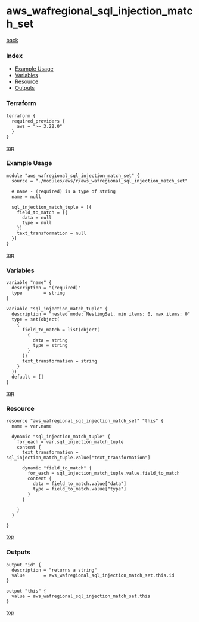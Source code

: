 # aws_wafregional_sql_injection_match_set

[back](../aws.md)

### Index

- [Example Usage](#example-usage)
- [Variables](#variables)
- [Resource](#resource)
- [Outputs](#outputs)

### Terraform

```hcl
terraform {
  required_providers {
    aws = ">= 3.22.0"
  }
}
```

[top](#index)

### Example Usage

```hcl
module "aws_wafregional_sql_injection_match_set" {
  source = "./modules/aws/r/aws_wafregional_sql_injection_match_set"

  # name - (required) is a type of string
  name = null

  sql_injection_match_tuple = [{
    field_to_match = [{
      data = null
      type = null
    }]
    text_transformation = null
  }]
}
```

[top](#index)

### Variables

```hcl
variable "name" {
  description = "(required)"
  type        = string
}

variable "sql_injection_match_tuple" {
  description = "nested mode: NestingSet, min items: 0, max items: 0"
  type = set(object(
    {
      field_to_match = list(object(
        {
          data = string
          type = string
        }
      ))
      text_transformation = string
    }
  ))
  default = []
}
```

[top](#index)

### Resource

```hcl
resource "aws_wafregional_sql_injection_match_set" "this" {
  name = var.name

  dynamic "sql_injection_match_tuple" {
    for_each = var.sql_injection_match_tuple
    content {
      text_transformation = sql_injection_match_tuple.value["text_transformation"]

      dynamic "field_to_match" {
        for_each = sql_injection_match_tuple.value.field_to_match
        content {
          data = field_to_match.value["data"]
          type = field_to_match.value["type"]
        }
      }

    }
  }

}
```

[top](#index)

### Outputs

```hcl
output "id" {
  description = "returns a string"
  value       = aws_wafregional_sql_injection_match_set.this.id
}

output "this" {
  value = aws_wafregional_sql_injection_match_set.this
}
```

[top](#index)